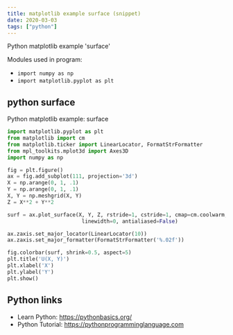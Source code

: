 ```yaml
---
title: matplotlib example surface (snippet)
date: 2020-03-03
tags: ["python"]
---
```

Python matplotlib example 'surface'


Modules used in program: 
* `import numpy as np`
* `import matplotlib.pyplot as plt`

## python surface

Python matplotlib example: surface

```python
import matplotlib.pyplot as plt
from matplotlib import cm
from matplotlib.ticker import LinearLocator, FormatStrFormatter
from mpl_toolkits.mplot3d import Axes3D
import numpy as np

fig = plt.figure()
ax = fig.add_subplot(111, projection='3d')
X = np.arange(0, 1, .1)
Y = np.arange(0, 1, .1)
X, Y = np.meshgrid(X, Y)
Z = X**2 + Y**2

surf = ax.plot_surface(X, Y, Z, rstride=1, cstride=1, cmap=cm.coolwarm,
                        linewidth=0, antialiased=False)

ax.zaxis.set_major_locator(LinearLocator(10))
ax.zaxis.set_major_formatter(FormatStrFormatter('%.02f'))

fig.colorbar(surf, shrink=0.5, aspect=5)
plt.title('U(X, Y)')
plt.xlabel('X')
plt.ylabel('Y')
plt.show()


```

## Python links

- Learn Python: https://pythonbasics.org/
- Python Tutorial: https://pythonprogramminglanguage.com
